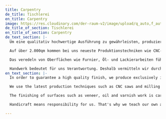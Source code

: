 ```yaml
---
title: Carpentry
de_title: Tischlerei
en_title: Carpentry
image: https://res.cloudinary.com/der-raum-v2/image/upload/q_auto,f_auto,dpr_auto/v1618572684/Tischlerei-Schreinerei-Platten-Holz-Werkstatt-Handwerk_z1acz5.jpg
de_title_of_section: Tischlerei
en_title_of_section: Carpentry
de_text_section: |-
  Um eine qualitativ hochwertige Ausführung zu gewährleisten, produzieren wir ausschließlich in unserer eigenen Bau- und Möbeltischlerei in Berlin-Weißensee.

  Auf über 2.000qm kommen bei uns neueste Produktionstechniken wie CNC-Säge und -Fräse, Furnier- und Pressmaschinen zum Einsatz. Auf die Konstruktion im digital gestützten CAD-Bereich folgt die direkte und nahtlose Übergabe an unsere Produktionstechnik. Die Genauigkeit der digital gesteuerten Programmierung in Verbindung mit der Erfahrung unseres hochqualifizierten Teams aus Tischlern und Tischlermeistern bietet uns somit ideale Voraussetzungen für eine detaillierte, zeitnahe und ganzheitliche Fertigung. Wir sind in der Lage große Projekte zu betreuen und detailreiche, individuelle Lösungen in der Fertigung zuverlässig umzusetzen.

  Das veredeln von Oberflächen wie Furnier, Öl- und Lackierarbeiten führen wir ausschließlich mit qualifizierten und erfahrenen Mitarbeitern unserer eigenen Tischlerei durch. Sämtliche Montagetätigkeiten werden durch uns abgebildet, um von Anfang bis zum Ende die volle Qualität unserer Leistung zu gewährleisten.

  Handwerk bedeutet für uns Verantwortung. Deshalb vermitteln wir durch unsern eigenen Auszubildenden eine qualitativ hochwertige Ausführung und fundierte, handwerkliche Fertigkeiten. Die angehenden Tischler*innen werden nach Ihrer Ausbildung häufig in den Betrieb übernommen und tragen dadurch zu unserem Qualitätsanspruch in den kommenden Jahren bei. Für unsere Ausbildung konnten wir bereits stolz Ausbildungspreise entgegen nehmen.
en_text_section: |-
  In order to guarantee a high quality finish, we produce exclusively in our own construction and furniture joinery in Berlin-Weißensee.

  We use the latest production techniques such as CNC saws and milling machines, veneer and pressing machines. The design in the digitally supported CAD area is followed by the direct and seamless transfer to our production technology. The accuracy of digitally controlled programming combined with the experience of our highly skilled team of carpenters and master carpenters thus provides us with ideal conditions for detailed, timely and integrated production. We are able to supervise large projects and reliably implement detailed, individual solutions in production.

  The finishing of surfaces such as veneer, oil and varnish work is carried out exclusively by qualified and experienced employees of our own joinery. All assembly activities are mapped by us to ensure the full quality of our performance from start to finish.

  Handicraft means responsibility for us. That's why we teach our own apprentices high quality workmanship and solid craftsmanship skills. The prospective carpenters are often taken on in the company after their training and thus contribute to our quality standards in the years to come. We have already proudly received training awards for our training."

---
```

